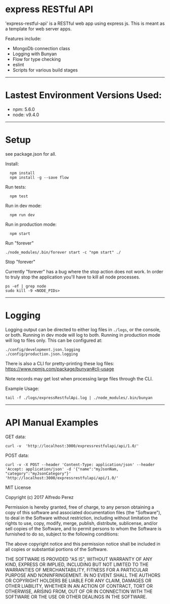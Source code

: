 # express RESTful API
'express-restful-api' is a RESTful web app using express js. This is meant as a template for web server apps. 

Features include:
 - MongoDb connection class
 - Logging with Bunyan
 - Flow for type checking
 - eslint
 - Scripts for various build stages

---
# Lastest Environment Versions Used:
- npm: 5.6.0
- node: v9.4.0

---
# Setup 
see package.json for all.

Install:
```
  npm install
  npm install -g --save flow
```

Run tests:
```
  npm test
```

Run in dev mode:
```
  npm run dev
```
  
Run in production mode:
```
  npm start
```

Run "forever"
```
./node_modules/.bin/forever start -c "npm start" ./
```

Stop "forever"

Currently "forever" has a bug where the stop action does not work.  In order to truly stop the application you'll have to kill all node processes.
```
ps -ef | grep node
sudo kill -9 <NODE_PIDs> 
```

---
# Logging
Logging output can be directed to either log files in ```./logs```, or the console, or both. Running in dev mode will log to both. Running in production mode will log to files only.  This can be configured at:
```
./config/development.json.logging
./config/production.json.logging
```

There is also a CLI for pretty-printing these log files:
https://www.npmjs.com/package/bunyan#cli-usage

Note records may get lost when processing large files through the CLI.

Example Usage:
```
tail -f ./logs/expressRestfulApi.log | ./node_modules/.bin/bunyan
```

---
# API Manual Examples
GET data:
```
curl -v  'http://localhost:3000/expressrestfulapi/api/1.0/'
```

POST data:
```
curl -v -X POST --header 'Content-Type: application/json' --header 'Accept: application/json' -d '{"name":"myJsonNam, "category":"myJsonCategory"}' 'http://localhost:3000/expressrestfulapi/api/1.0/'
```



MIT License

Copyright (c) 2017 Alfredo Perez

Permission is hereby granted, free of charge, to any person obtaining a copy
of this software and associated documentation files (the "Software"), to deal
in the Software without restriction, including without limitation the rights
to use, copy, modify, merge, publish, distribute, sublicense, and/or sell
copies of the Software, and to permit persons to whom the Software is
furnished to do so, subject to the following conditions:

The above copyright notice and this permission notice shall be included in all
copies or substantial portions of the Software.

THE SOFTWARE IS PROVIDED "AS IS", WITHOUT WARRANTY OF ANY KIND, EXPRESS OR
IMPLIED, INCLUDING BUT NOT LIMITED TO THE WARRANTIES OF MERCHANTABILITY,
FITNESS FOR A PARTICULAR PURPOSE AND NONINFRINGEMENT. IN NO EVENT SHALL THE
AUTHORS OR COPYRIGHT HOLDERS BE LIABLE FOR ANY CLAIM, DAMAGES OR OTHER
LIABILITY, WHETHER IN AN ACTION OF CONTRACT, TORT OR OTHERWISE, ARISING FROM,
OUT OF OR IN CONNECTION WITH THE SOFTWARE OR THE USE OR OTHER DEALINGS IN THE
SOFTWARE.